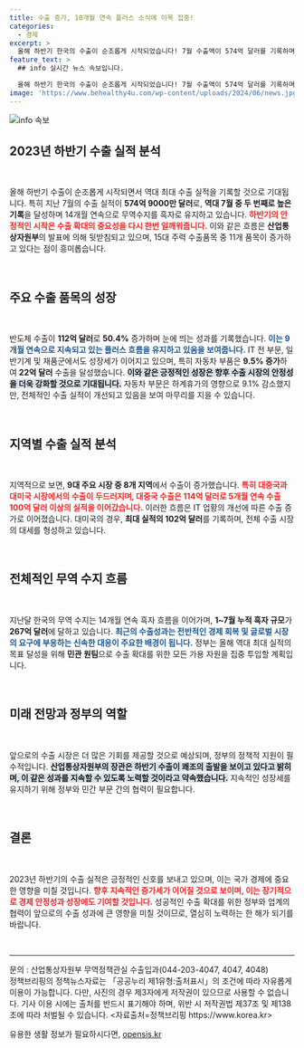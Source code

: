 ```yaml
---
title: 수출 증가, 10개월 연속 플러스 소식에 이목 집중!
categories:
  - 경제
excerpt: >
  올해 하반기 한국의 수출이 순조롭게 시작되었습니다! 7월 수출액이 574억 달러를 기록하며 14개월 연속 무역수지 흑자를 달성했습니다. 반도체 수출은 9개월 연속 증가를 이어가며 50.4% 증가세를 보였습니다. 역대 최대 수출기록에 한 발 더 다가선 결과입니다.
feature_text: >
  ## info 실시간 뉴스 속보입니다.

  올해 하반기 한국의 수출이 순조롭게 시작되었습니다! 7월 수출액이 574억 달러를 기록하며 14개월 연속 무역수지 흑자를 달성했습니다. 반도체 수출은 9개월 연속 증가를 이어가며 50.4% 증가세를 보였습니다. 역대 최대 수출기록에 한 발 더 다가선 결과입니다.
image: 'https://www.behealthy4u.com/wp-content/uploads/2024/06/news.jpg'
---
```


<p><img src="https://www.behealthy4u.com/wp-content/uploads/2024/06/news.jpg" alt="info 속보" /></p>

<h2 data-ke-size="size26">2023년 하반기 수출 실적 분석</h2>

<p data-ke-size="size16">&nbsp;</p>

<p>올해 하반기 수출이 순조롭게 시작되면서 역대 최대 수출 실적을 기록할 것으로 기대됩니다. 특히 지난 7월의 수출 실적이 <strong>574억 9000만 달러</strong>로, <strong>역대 7월 중 두 번째로 높은 기록</strong>을 달성하며 14개월 연속으로 무역수지를 흑자로 유지하고 있습니다. <b><span style="color: #ee2323;">하반기의 안정적인 시작은 수출 확대의 중요성을 다시 한번 일깨워줍니다.</span></b> 이와 같은 흐름은 <strong>산업통상자원부</strong>의 발표에 의해 뒷받침되고 있으며, 15대 주력 수출품목 중 11개 품목이 증가하고 있다는 점이 흥미롭습니다. </p>

<p data-ke-size="size16">&nbsp;</p>

<h2 data-ke-size="size26">주요 수출 품목의 성장</h2>

<p data-ke-size="size16">&nbsp;</p>

<p>반도체 수출이 <strong>112억 달러</strong>로 <strong>50.4%</strong> 증가하며 눈에 띄는 성과를 기록했습니다. <b><span style="color: #1a5490;">이는 9개월 연속으로 지속되고 있는 플러스 흐름을 유지하고 있음을 보여줍니다.</span></b> IT 전 부문, 일반기계 및 재품군에서도 성장세가 이어지고 있으며, 특히 자동차 부품은 <strong>9.5% 증가</strong>하여 <strong>22억 달러</strong> 수출을 달성했습니다. <b><span style="background-color: #21538527;">이와 같은 긍정적인 성장은 향후 수출 시장의 안정성을 더욱 강화할 것으로 기대됩니다.</span></b> 자동차 부문은 하계휴가의 영향으로 9.1% 감소했지만, 전체적인 수출 실적이 개선되고 있음을 보여 마무리를 지을 수 있습니다.</p>

<p data-ke-size="size16">&nbsp;</p>

<h2 data-ke-size="size26">지역별 수출 실적 분석</h2>

<p data-ke-size="size16">&nbsp;</p>

<p>지역적으로 보면, <strong>9대 주요 시장 중 8개 지역</strong>에서 수출이 증가했습니다. <b><span style="color: #ee2323;">특히 대중국과 대미국 시장에서의 수출이 두드러지며, 대중국 수출은  114억 달러로 5개월 연속 수출 100억 달러 이상의 실적을 이어갔습니다.</span></b> 이러한 흐름은 IT 업황의 개선에 따른 수출 증가로 이어졌습니다. 대미국의 경우, <strong>최대 실적의 102억 달러</strong>를 기록하며, 전체 수출 시장의 대세를 형성하고 있습니다. </p>

<p data-ke-size="size16">&nbsp;</p>

<h2 data-ke-size="size26">전체적인 무역 수지 흐름</h2>

<p data-ke-size="size16">&nbsp;</p>

<p>지난달 한국의 무역 수지는 14개월 연속 흑자 흐름을 이어가며, <strong>1~7월 누적 흑자 규모</strong>가 <strong>267억 달러</strong>에 달하고 있습니다. <b><span style="color: #1a5490;">최근의 수출성과는 전반적인 경제 회복 및 글로벌 시장의 요구에 부응하는 신속한 대응이 주요한 배경이 됩니다.</span></b> 정부는 올해 역대 최대 실적의 목표 달성을 위해 <strong>민관 원팀</strong>으로 수출 확대를 위한 모든 가용 자원을 집중 투입할 계획입니다.</p>

<p data-ke-size="size16">&nbsp;</p>

<h2 data-ke-size="size26">미래 전망과 정부의 역할</h2>

<p data-ke-size="size16">&nbsp;</p>

<p>앞으로의 수출 시장은 더 많은 기회를 제공할 것으로 예상되며, 정부의 정책적 지원이 필수적입니다. <b><span style="background-color: #21538527;">산업통상자원부의 장관은 하반기 수출이 쾌조의 출발을 보이고 있다고 밝히며, 이 같은 성과를 지속할 수 있도록 노력할 것이라고 약속했습니다.</span></b> 지속적인 성장세를 유지하기 위해 정부와 민간 부문 간의 협력이 필요합니다. </p>

<p data-ke-size="size16">&nbsp;</p>

<h2 data-ke-size="size26">결론</h2>

<p data-ke-size="size16">&nbsp;</p>

<p>2023년 하반기의 수출 실적은 긍정적인 신호를 보내고 있으며, 이는 국가 경제에 중요한 영향을 미칠 것입니다. <b><span style="color: #ee2323;">향후 지속적인 증가세가 이어질 것으로 보이며, 이는 장기적으로 경제 안정성과 성장에도 기여할 것입니다.</span></b> 성공적인 수출 확대를 위한 정부와 업계의 협력이 앞으로의 수출 성과에 큰 영향을 미칠 것이므로, 열심히 노력하는 한 해가 되기를 바랍니다.</p>

<p data-ke-size="size16">&nbsp;</p>

<hr />

<p data-ke-size="size16">문의 : 산업통상자원부 무역정책관실 수출입과(044-203-4047, 4047, 4048) <br /> 정책브리핑의 정책뉴스자료는 「공공누리 제1유형:출처표시」의 조건에 따라 자유롭게 이용이 가능합니다. 다만, 사진의 경우 제3자에게 저작권이 있으므로 사용할 수 없습니다. 기사 이용 시에는 출처를 반드시 표기해야 하며, 위반 시 저작권법 제37조 및 제138조에 따라 처벌될 수 있습니다. <자료출처=정책브리핑 https://www.korea.kr></p>
유용한 생활 정보가 필요하시다면, <a href="https://opensis.kr" rel="dofollow">opensis.kr</a>


